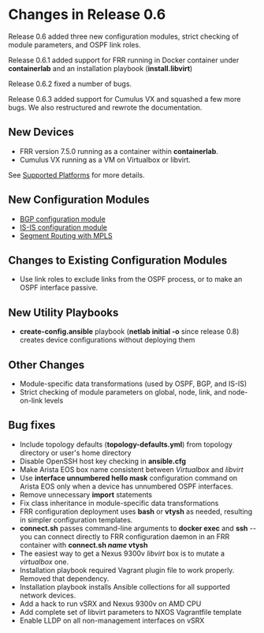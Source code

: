 # Changes in Release 0.6

Release 0.6 added three new configuration modules, strict checking of module parameters, and OSPF link roles.

Release 0.6.1 added support for FRR running in Docker container under **containerlab** and an installation playbook (**install.libvirt**)

Release 0.6.2 fixed a number of bugs.

Release 0.6.3 added support for Cumulus VX and squashed a few more bugs. We also restructured and rewrote the documentation.

## New Devices

* FRR version 7.5.0 running as a container within **containerlab**.
* Cumulus VX running as a VM on Virtualbox or libvirt.

See [Supported Platforms](../platforms.md) for more details.

## New Configuration Modules

* [BGP configuration module](../module/bgp.md)
* [IS-IS configuration module](../module/isis.md)
* [Segment Routing with MPLS](../module/sr-mpls.md)

## Changes to Existing Configuration Modules

* Use link roles to exclude links from the OSPF process, or to make an OSPF interface passive.

## New Utility Playbooks

* **create-config.ansible** playbook (**netlab initial -o** since release 0.8) creates device configurations without deploying them

## Other Changes

* Module-specific data transformations (used by OSPF, BGP, and IS-IS)
* Strict checking of module parameters on global, node, link, and node-on-link levels

## Bug fixes

* Include topology defaults (**topology-defaults.yml**) from topology directory or user's home directory
* Disable OpenSSH host key checking in **ansible.cfg**
* Make Arista EOS box name consistent between *Virtualbox* and *libvirt*
* Use **interface unnumbered hello mask** configuration command on Arista EOS only when a device has unnumbered OSPF interfaces.
* Remove unnecessary **import** statements
* Fix class inheritance in module-specific data transformations
* FRR configuration deployment uses **bash** or **vtysh** as needed, resulting in simpler configuration templates.
* **connect.sh** passes command-line arguments to **docker exec** and **ssh** -- you can connect directly to FRR configuration daemon in an FRR container with **connect.sh _name_ vtysh**
* The easiest way to get a Nexus 9300v *libvirt* box is to mutate a *virtualbox* one.
* Installation playbook required Vagrant plugin file to work properly. Removed that dependency.
* Installation playbook installs Ansible collections for all supported network devices.
* Add a hack to run vSRX and Nexus 9300v on AMD CPU
* Add complete set of libvirt parameters to NXOS Vagrantfile template
* Enable LLDP on all non-management interfaces on vSRX
